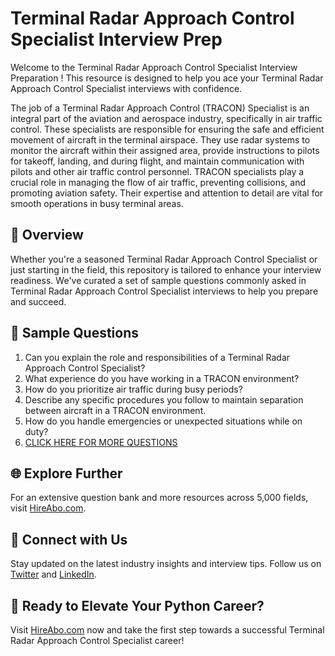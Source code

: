 # Terminal Radar Approach Control Specialist Interview Prep

Welcome to the Terminal Radar Approach Control Specialist Interview Preparation ! This resource is designed to help you ace your Terminal Radar Approach Control Specialist interviews with confidence.

The job of a Terminal Radar Approach Control (TRACON) Specialist is an integral part of the aviation and aerospace industry, specifically in air traffic control. These specialists are responsible for ensuring the safe and efficient movement of aircraft in the terminal airspace. They use radar systems to monitor the aircraft within their assigned area, provide instructions to pilots for takeoff, landing, and during flight, and maintain communication with pilots and other air traffic control personnel. TRACON specialists play a crucial role in managing the flow of air traffic, preventing collisions, and promoting aviation safety. Their expertise and attention to detail are vital for smooth operations in busy terminal areas.

## 🚀 Overview

Whether you're a seasoned Terminal Radar Approach Control Specialist or just starting in the field, this repository is tailored to enhance your interview readiness. We've curated a set of sample questions commonly asked in Terminal Radar Approach Control Specialist interviews to help you prepare and succeed.

## 📝 Sample Questions

1. Can you explain the role and responsibilities of a Terminal Radar Approach Control Specialist?
2. What experience do you have working in a TRACON environment?
3. How do you prioritize air traffic during busy periods?
4. Describe any specific procedures you follow to maintain separation between aircraft in a TRACON environment.
5. How do you handle emergencies or unexpected situations while on duty?
6. [CLICK HERE FOR MORE QUESTIONS](https://hireabo.com/job/14_2_7/Terminal%20Radar%20Approach%20Control%20Specialist)

## 🌐 Explore Further

For an extensive question bank and more resources across 5,000 fields, visit [HireAbo.com](https://www.hireabo.com).

## 📱 Connect with Us

Stay updated on the latest industry insights and interview tips. Follow us on [Twitter](https://twitter.com/hireabo) and [LinkedIn](https://www.linkedin.com/in/hire-abo-3609972a8/).

## 🚀 Ready to Elevate Your Python Career?

Visit [HireAbo.com](https://www.hireabo.com) now and take the first step towards a successful Terminal Radar Approach Control Specialist career!